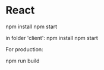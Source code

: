 # React
npm install
npm start

in folder 'client':
npm install
npm start

For production:

npm run build
